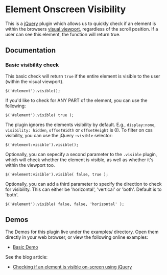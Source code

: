 Element Onscreen Visibility
===========================

This is a [jQuery](http://jquery.com/) plugin which allows us to quickly check if an element 
is within the browsers [visual viewport](http://www.quirksmode.org/mobile/viewports.html), 
regardless of the scroll position. If a user can see this element, the function will return true.


Documentation
-------------
### Basic visibility check

This basic check will return `true` if the entire element is visible to the user (within the visual viewport).

	$('#element').visible();

If you'd like to check for ANY PART of the element, you can use the following:

	$('#element').visible( true );

The plugin ignores the elements visibility by default. E.g., `display:none`, `visibility: hidden`, `offsetWidth` or `offsetHeight` is 0). 
To filter on css visibility, you can use the jQuery `:visible` selector:

	$('#element:visible').visible();

Optionally, you can sepecify a second parameter to the `.visible` plugin, which will check whether the element is visible, as well as
whether it's within the viewport too.

	$('#element:visible').visible( false, true );

Optionally, you can add a third parameter to specify the direction to check for visibility. This can either be 'horizontal', 'vertical' or 'both'.
Default is to 'both'.

    $('#element').visible( false, false, 'horizontal' );


Demos
-----

The Demos for this plugin live under the examples/ directory. Open them directly in your web browser, or view the following online examples:

- [Basic Demo](http://opensource.teamdf.com/visible/examples/demo-basic.html)

See the blog article:

- [Checking if an element is visible on-screen using jQuery](http://www.teamdf.com/web/jquery-element-onscreen-visibility/194/)

